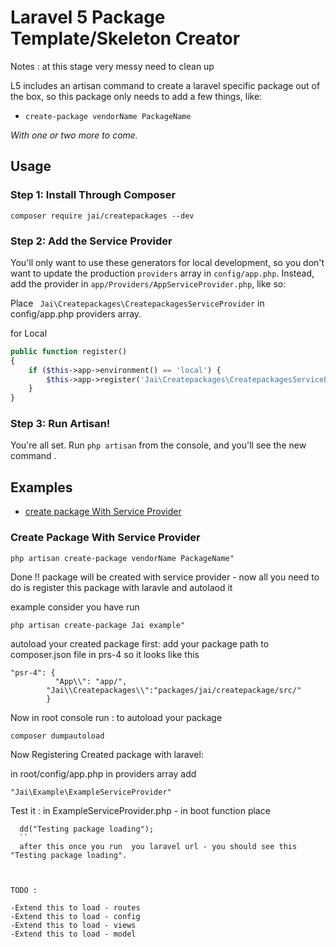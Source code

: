 # Laravel 5 Package Template/Skeleton Creator 

Notes : at this stage very messy need  to clean up 

L5 includes an artisan command to create a laravel specific package out of the box, so this package only needs to add a few things, like:

- `create-package vendorName PackageName `


*With one or two more to come.*

## Usage

### Step 1: Install Through Composer

```
composer require jai/createpackages --dev
```

### Step 2: Add the Service Provider

You'll only want to use these generators for local development, so you don't want to update the production  `providers` array in `config/app.php`. Instead, add the provider in `app/Providers/AppServiceProvider.php`, like so:

 Place ``` Jai\Createpackages\CreatepackagesServiceProvider``` in  config/app.php providers  array.

for Local 
```php
public function register()
{
	if ($this->app->environment() == 'local') {
		$this->app->register('Jai\Createpackages\CreatepackagesServiceProvider');
	}
}
```


### Step 3: Run Artisan!

You're all set. Run `php artisan` from the console, and you'll see the new command .

## Examples

- [create package With Service Provider](#CreatePackage-with-ServiceProvider)

### Create Package With Service Provider

```
php artisan create-package vendorName PackageName"
```

Done !! package will be created with service provider - now all  you need to do is register this  package   with laravle  and autolaod it

example consider you have run 
```
php artisan create-package Jai example"
```
 autoload your created package first:
  add your package path to composer.json  file in prs-4  so it looks like this 
  ```
  "psr-4": {
  			"App\\": "app/",
  		  "Jai\\Createpackages\\":"packages/jai/createpackage/src/"
  		  }
  ```
  
  Now in  root console run : to autoload  your package 
  ```
  composer dumpautoload
  ```
 	
 Now Registering Created package with laravel:
 
 in  root/config/app.php  in providers array add 
  ```
  "Jai\Example\ExampleServiceProvider"
  ```
  
  Test it : 
   in ExampleServiceProvider.php - in boot function place 
   ```
     dd("Testing package loading");
     ``
     after this once you run  you laravel url - you should see this "Testing package loading".
     
  
  
TODO : 

-Extend this to load - routes 
-Extend this to load - config 
-Extend this to load - views 
-Extend this to load - model 

